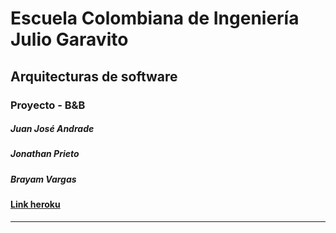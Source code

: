 # Escuela Colombiana de Ingeniería Julio Garavito
## Arquitecturas de software
### Proyecto - B&B
##### Juan José Andrade
##### Jonathan Prieto
##### Brayam Vargas

#### [Link heroku]()
---
